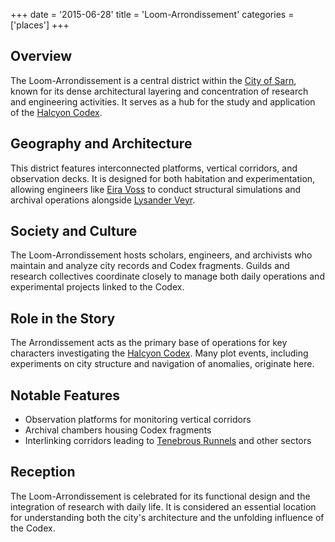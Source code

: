 +++
date = '2015-06-28'
title = 'Loom-Arrondissement'
categories = ['places']
+++

## Overview

The Loom-Arrondissement is a central district within the [City of Sarn](/places/city-of-sarn), known for its dense architectural layering and concentration of research and engineering activities. It serves as a hub for the study and application of the [Halcyon Codex](/others/halcyon-codex).

## Geography and Architecture

This district features interconnected platforms, vertical corridors, and observation decks. It is designed for both habitation and experimentation, allowing engineers like [Eira Voss](/characters/eira-voss) to conduct structural simulations and archival operations alongside [Lysander Veyr](/characters/lysander-veyr).

## Society and Culture

The Loom-Arrondissement hosts scholars, engineers, and archivists who maintain and analyze city records and Codex fragments. Guilds and research collectives coordinate closely to manage both daily operations and experimental projects linked to the Codex.

## Role in the Story

The Arrondissement acts as the primary base of operations for key characters investigating the [Halcyon Codex](/others/halcyon-codex). Many plot events, including experiments on city structure and navigation of anomalies, originate here.

## Notable Features

* Observation platforms for monitoring vertical corridors
* Archival chambers housing Codex fragments
* Interlinking corridors leading to [Tenebrous Runnels](/places/tenebrous-runnels) and other sectors

## Reception

The Loom-Arrondissement is celebrated for its functional design and the integration of research with daily life. It is considered an essential location for understanding both the city's architecture and the unfolding influence of the Codex.
